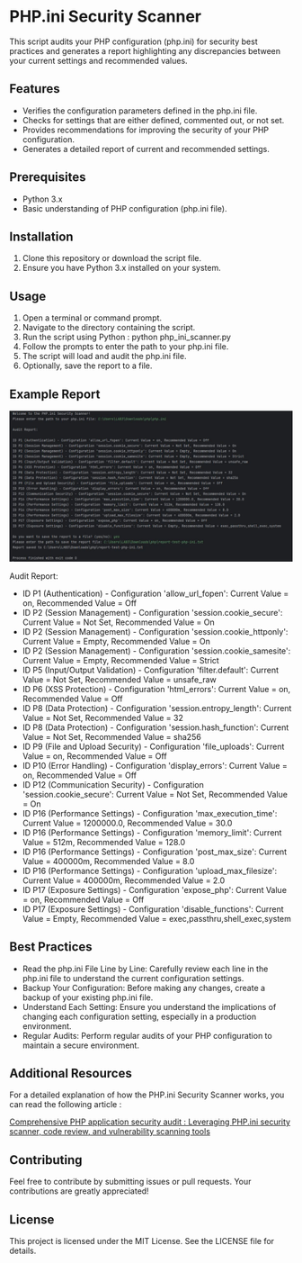 # PHP.ini Security Scanner

This script audits your PHP configuration (php.ini) for security best practices and generates a report highlighting any discrepancies between your current settings and recommended values.

## Features
- Verifies the configuration parameters defined in the php.ini file.
- Checks for settings that are either defined, commented out, or not set.
- Provides recommendations for improving the security of your PHP configuration.
- Generates a detailed report of current and recommended settings.

## Prerequisites
- Python 3.x
- Basic understanding of PHP configuration (php.ini file).

## Installation
1. Clone this repository or download the script file.
2. Ensure you have Python 3.x installed on your system.

## Usage
1. Open a terminal or command prompt.
2. Navigate to the directory containing the script.
3. Run the script using Python : python php_ini_scanner.py
4. Follow the prompts to enter the path to your php.ini file.
5. The script will load and audit the php.ini file.
6. Optionally, save the report to a file.

## Example Report

![Example Report](https://github.com/larbi67/php-ini-security-scanner/blob/main/result.JPG)

Audit Report:

- ID P1 (Authentication) - Configuration 'allow_url_fopen': Current Value = on, Recommended Value = Off
- ID P2 (Session Management) - Configuration 'session.cookie_secure': Current Value = Not Set, Recommended Value = On
- ID P2 (Session Management) - Configuration 'session.cookie_httponly': Current Value = Empty, Recommended Value = On
- ID P2 (Session Management) - Configuration 'session.cookie_samesite': Current Value = Empty, Recommended Value = Strict
- ID P5 (Input/Output Validation) - Configuration 'filter.default': Current Value = Not Set, Recommended Value = unsafe_raw
- ID P6 (XSS Protection) - Configuration 'html_errors': Current Value = on, Recommended Value = Off
- ID P8 (Data Protection) - Configuration 'session.entropy_length': Current Value = Not Set, Recommended Value = 32
- ID P8 (Data Protection) - Configuration 'session.hash_function': Current Value = Not Set, Recommended Value = sha256
- ID P9 (File and Upload Security) - Configuration 'file_uploads': Current Value = on, Recommended Value = Off
- ID P10 (Error Handling) - Configuration 'display_errors': Current Value = on, Recommended Value = Off
- ID P12 (Communication Security) - Configuration 'session.cookie_secure': Current Value = Not Set, Recommended Value = On
- ID P16 (Performance Settings) - Configuration 'max_execution_time': Current Value = 1200000.0, Recommended Value = 30.0
- ID P16 (Performance Settings) - Configuration 'memory_limit': Current Value = 512m, Recommended Value = 128.0
- ID P16 (Performance Settings) - Configuration 'post_max_size': Current Value = 400000m, Recommended Value = 8.0
- ID P16 (Performance Settings) - Configuration 'upload_max_filesize': Current Value = 400000m, Recommended Value = 2.0
- ID P17 (Exposure Settings) - Configuration 'expose_php': Current Value = on, Recommended Value = Off
- ID P17 (Exposure Settings) - Configuration 'disable_functions': Current Value = Empty, Recommended Value = exec,passthru,shell_exec,system

## Best Practices
- Read the php.ini File Line by Line: Carefully review each line in the php.ini file to understand the current configuration settings.
- Backup Your Configuration: Before making any changes, create a backup of your existing php.ini file.
- Understand Each Setting: Ensure you understand the implications of changing each configuration setting, especially in a production environment.
- Regular Audits: Perform regular audits of your PHP configuration to maintain a secure environment.

## Additional Resources

For a detailed explanation of how the PHP.ini Security Scanner works, you can read the following article :

[Comprehensive PHP application security audit : Leveraging PHP.ini security scanner, code review, and vulnerability scanning tools](https://larbi-ouiyzme.medium.com/comprehensive-php-application-security-audit-leveraging-php-ini-b015b4d284f4)

## Contributing
Feel free to contribute by submitting issues or pull requests. Your contributions are greatly appreciated!

## License
This project is licensed under the MIT License. See the LICENSE file for details.
